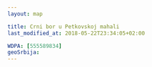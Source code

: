 ```yaml
---
layout: map

title: Crni bor u Petkovskoj mahali
last_modified_at: 2018-05-22T23:34:05+02:00

WDPA: [555589834]
geoSrbija:
---
```

